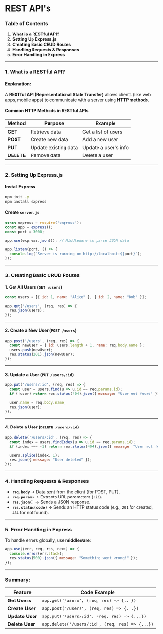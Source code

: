 # REST API's

### **Table of Contents**

1. **What is a RESTful API?**
2. **Setting Up Express.js**
3. **Creating Basic CRUD Routes**
4. **Handling Requests & Responses**
5. **Error Handling in Express**

***

### **1. What is a RESTful API?**

#### **Explanation:**

A **RESTful API (Representational State Transfer)** allows clients (like web apps, mobile apps) to communicate with a server using **HTTP methods**.

#### **Common HTTP Methods in RESTful APIs**

| Method     | Purpose              | Example              |
| ---------- | -------------------- | -------------------- |
| **GET**    | Retrieve data        | Get a list of users  |
| **POST**   | Create new data      | Add a new user       |
| **PUT**    | Update existing data | Update a user's info |
| **DELETE** | Remove data          | Delete a user        |

***

### **2. Setting Up Express.js**

#### **Install Express**

```bash
npm init -y  
npm install express  
```

#### **Create `server.js`**

```javascript
const express = require('express');
const app = express();
const port = 3000;

app.use(express.json()); // Middleware to parse JSON data

app.listen(port, () => {
  console.log(`Server is running on http://localhost:${port}`);
});
```

***

### **3. Creating Basic CRUD Routes**

#### **1. Get All Users (`GET /users`)**

```javascript
const users = [{ id: 1, name: "Alice" }, { id: 2, name: "Bob" }];

app.get('/users', (req, res) => {
  res.json(users);
});
```

***

#### **2. Create a New User (`POST /users`)**

```javascript
app.post('/users', (req, res) => {
  const newUser = { id: users.length + 1, name: req.body.name };
  users.push(newUser);
  res.status(201).json(newUser);
});
```

***

#### **3. Update a User (`PUT /users/:id`)**

```javascript
app.put('/users/:id', (req, res) => {
  const user = users.find(u => u.id == req.params.id);
  if (!user) return res.status(404).json({ message: "User not found" });

  user.name = req.body.name;
  res.json(user);
});
```

***

#### **4. Delete a User (`DELETE /users/:id`)**

```javascript
app.delete('/users/:id', (req, res) => {
  const index = users.findIndex(u => u.id == req.params.id);
  if (index === -1) return res.status(404).json({ message: "User not found" });

  users.splice(index, 1);
  res.json({ message: "User deleted" });
});
```

***

### **4. Handling Requests & Responses**

* **`req.body`** → Data sent from the client (for POST, PUT).
* **`req.params`** → Extracts URL parameters (`:id`).
* **`res.json()`** → Sends a JSON response.
* **`res.status(code)`** → Sends an HTTP status code (e.g., `201` for created, `404` for not found).

***

### **5. Error Handling in Express**

To handle errors globally, use **middleware**:

```javascript
app.use((err, req, res, next) => {
  console.error(err.stack);
  res.status(500).json({ message: "Something went wrong!" });
});
```

***

### **Summary:**

| Feature         | Code Example                                    |
| --------------- | ----------------------------------------------- |
| **Get Users**   | `app.get('/users', (req, res) => {...})`        |
| **Create User** | `app.post('/users', (req, res) => {...})`       |
| **Update User** | `app.put('/users/:id', (req, res) => {...})`    |
| **Delete User** | `app.delete('/users/:id', (req, res) => {...})` |
